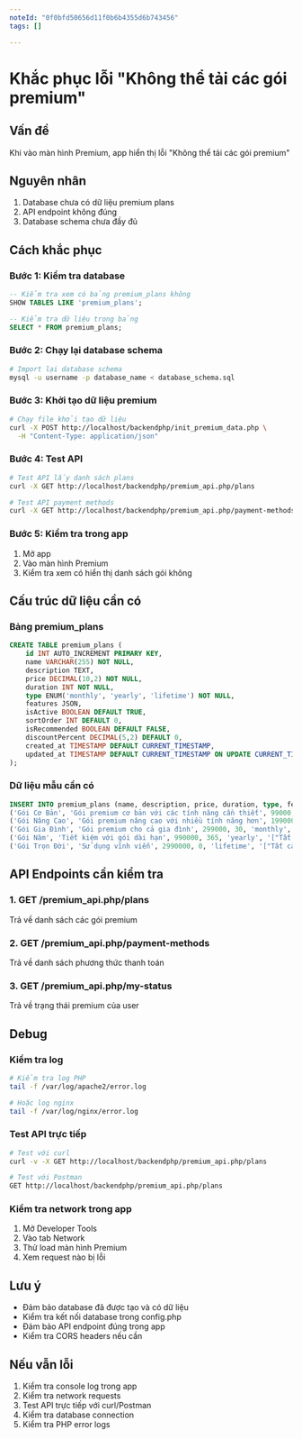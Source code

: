 ```yaml
---
noteId: "0f0bfd50656d11f0b6b4355d6b743456"
tags: []

---
```


# Khắc phục lỗi "Không thể tải các gói premium"

## Vấn đề
Khi vào màn hình Premium, app hiển thị lỗi "Không thể tải các gói premium"

## Nguyên nhân
1. Database chưa có dữ liệu premium plans
2. API endpoint không đúng
3. Database schema chưa đầy đủ

## Cách khắc phục

### Bước 1: Kiểm tra database
```sql
-- Kiểm tra xem có bảng premium_plans không
SHOW TABLES LIKE 'premium_plans';

-- Kiểm tra dữ liệu trong bảng
SELECT * FROM premium_plans;
```

### Bước 2: Chạy lại database schema
```bash
# Import lại database schema
mysql -u username -p database_name < database_schema.sql
```

### Bước 3: Khởi tạo dữ liệu premium
```bash
# Chạy file khởi tạo dữ liệu
curl -X POST http://localhost/backendphp/init_premium_data.php \
  -H "Content-Type: application/json"
```

### Bước 4: Test API
```bash
# Test API lấy danh sách plans
curl -X GET http://localhost/backendphp/premium_api.php/plans

# Test API payment methods
curl -X GET http://localhost/backendphp/premium_api.php/payment-methods
```

### Bước 5: Kiểm tra trong app
1. Mở app
2. Vào màn hình Premium
3. Kiểm tra xem có hiển thị danh sách gói không

## Cấu trúc dữ liệu cần có

### Bảng premium_plans
```sql
CREATE TABLE premium_plans (
    id INT AUTO_INCREMENT PRIMARY KEY,
    name VARCHAR(255) NOT NULL,
    description TEXT,
    price DECIMAL(10,2) NOT NULL,
    duration INT NOT NULL,
    type ENUM('monthly', 'yearly', 'lifetime') NOT NULL,
    features JSON,
    isActive BOOLEAN DEFAULT TRUE,
    sortOrder INT DEFAULT 0,
    isRecommended BOOLEAN DEFAULT FALSE,
    discountPercent DECIMAL(5,2) DEFAULT 0,
    created_at TIMESTAMP DEFAULT CURRENT_TIMESTAMP,
    updated_at TIMESTAMP DEFAULT CURRENT_TIMESTAMP ON UPDATE CURRENT_TIMESTAMP
);
```

### Dữ liệu mẫu cần có
```sql
INSERT INTO premium_plans (name, description, price, duration, type, features, isActive, sortOrder, isRecommended) VALUES
('Gói Cơ Bản', 'Gói premium cơ bản với các tính năng cần thiết', 99000, 30, 'monthly', '["Truy cập không giới hạn", "Hỗ trợ 24/7", "Không quảng cáo", "Thông báo cơ bản"]', TRUE, 1, FALSE),
('Gói Nâng Cao', 'Gói premium nâng cao với nhiều tính năng hơn', 199000, 30, 'monthly', '["Tất cả tính năng cơ bản", "Tùy chỉnh giao diện", "Sao lưu dữ liệu", "Tích hợp AI", "Báo cáo chi tiết", "Liên hệ khẩn cấp"]', TRUE, 2, TRUE),
('Gói Gia Đình', 'Gói premium cho cả gia đình', 299000, 30, 'monthly', '["Tất cả tính năng nâng cao", "Quản lý nhiều tài khoản", "Báo cáo chi tiết", "Tích hợp IoT", "Hỗ trợ ưu tiên", "Tính năng độc quyền"]', TRUE, 3, FALSE),
('Gói Năm', 'Tiết kiệm với gói dài hạn', 990000, 365, 'yearly', '["Tất cả tính năng gia đình", "Ưu đãi đặc biệt", "Hỗ trợ ưu tiên", "Tiết kiệm 20%", "Cập nhật miễn phí"]', TRUE, 4, FALSE),
('Gói Trọn Đời', 'Sử dụng vĩnh viễn', 2990000, 0, 'lifetime', '["Tất cả tính năng", "Cập nhật miễn phí trọn đời", "Hỗ trợ VIP", "Tính năng độc quyền cao cấp", "Không giới hạn thời gian"]', TRUE, 5, FALSE);
```

## API Endpoints cần kiểm tra

### 1. GET /premium_api.php/plans
Trả về danh sách các gói premium

### 2. GET /premium_api.php/payment-methods
Trả về danh sách phương thức thanh toán

### 3. GET /premium_api.php/my-status
Trả về trạng thái premium của user

## Debug

### Kiểm tra log
```bash
# Kiểm tra log PHP
tail -f /var/log/apache2/error.log

# Hoặc log nginx
tail -f /var/log/nginx/error.log
```

### Test API trực tiếp
```bash
# Test với curl
curl -v -X GET http://localhost/backendphp/premium_api.php/plans

# Test với Postman
GET http://localhost/backendphp/premium_api.php/plans
```

### Kiểm tra network trong app
1. Mở Developer Tools
2. Vào tab Network
3. Thử load màn hình Premium
4. Xem request nào bị lỗi

## Lưu ý
- Đảm bảo database đã được tạo và có dữ liệu
- Kiểm tra kết nối database trong config.php
- Đảm bảo API endpoint đúng trong app
- Kiểm tra CORS headers nếu cần

## Nếu vẫn lỗi
1. Kiểm tra console log trong app
2. Kiểm tra network requests
3. Test API trực tiếp với curl/Postman
4. Kiểm tra database connection
5. Kiểm tra PHP error logs 